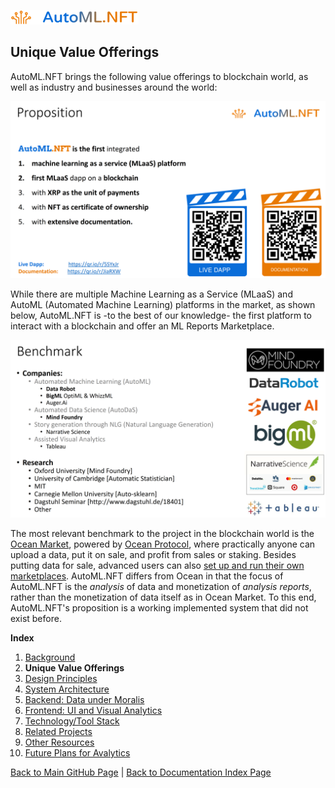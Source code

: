 ![AutoMLNFT Logo](./img/logo.png) 

## Unique Value Offerings

AutoML.NFT brings the following value offerings to blockchain world, as well as industry and businesses around the world:

![Proposition of AutoML.NFT](./img/Slide04.png) 

While there are multiple Machine Learning as a Service (MLaaS) and AutoML (Automated Machine Learning) platforms in the market, as shown below, AutoML.NFT is -to the best of our knowledge- the first platform to interact with a blockchain and offer an ML Reports Marketplace.

![Benchmark with Other AutoML Platforms](./img/Slide05.png) 

The most relevant benchmark to the project in the blockchain world is the [Ocean Market](https://market.oceanprotocol.com/), powered by [Ocean Protocol](https://oceanprotocol.com/), where practically anyone can upload a data, put it on sale, and profit from sales or staking. Besides putting data for sale, advanced users can also [set up and run their own marketplaces](https://oceanprotocol.com/build). AutoML.NFT differs from Ocean in that the focus of AutoML.NFT is the *analysis* of data and monetization of *analysis reports*, rather than the monetization of data itself as in Ocean Market. To this end, AutoML.NFT's proposition is a working implemented system that did not exist before.


**Index**

1. [Background](Background.md)
2. **Unique Value Offerings**
3. [Design Principles](DesignPrinciples.md)
4. [System Architecture](SystemArchitecture.md)
5. [Backend: Data under Moralis](Backend.md)
6. [Frontend: UI and Visual Analytics](Frontend.md)
7. [Technology/Tool Stack](TechnologyStack.md)
8. [Related Projects](RelatedProjects.md)
9. [Other Resources](OtherResources.md)
10. [Future Plans for Avalytics](FuturePlans.md)

<hline></hline>

[Back to Main GitHub Page](../README.md) | [Back to Documentation Index Page](Documentation.md)
